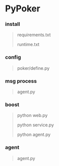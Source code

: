 # PyPoker

### install

> requirements.txt
>
> runtime.txt

### config

> poker/define.py

### msg process

> agent.py

### boost

> python web.py
>
> python service.py
>
> python agent.py

### agent

> agent.py
